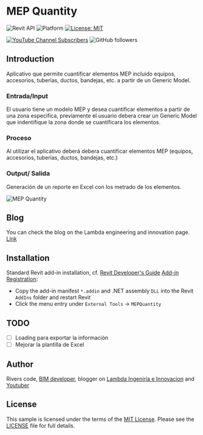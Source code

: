 # MEP Quantity
![Revit API](https://img.shields.io/badge/Revit%20API%202022-blue.svg)
![Platform](https://img.shields.io/badge/platform-Windows-lightgray.svg)
[![License: MIT](https://img.shields.io/badge/License-MIT-yellow.svg)](https://opensource.org/licenses/MIT)

[![YouTube Channel Subscribers](https://img.shields.io/youtube/channel/subscribers/UCB1cArVscPlRRBS7Sa-3Gqw?label=River%20Code&style=social)](https://youtube.com/riverscode?sub_confirmation=1)
![GitHub followers](https://img.shields.io/github/stars/riverscode?style=social)

## Introduction

Aplicativo que permite cuantificar elementos MEP incluido equipos, accesorios, tuberías, ductos, bandejas, etc. a partir de un Generic Model.

### Entrada/Input
El usuario tiene un modelo MEP y desea cuantificar elementos a partir de una zona especifica, previamente el usuario debera crear un Generic Model que indentifique la zona donde se cuantificara los elementos.

### Proceso
Al utilizar el aplicativo deberá debera cuantificar elementos MEP (equipos, accesorios, tuberías, ductos, bandejas, etc.) 

### Output/ Salida
Generación de un reporte en Excel con los metrado de los elementos.

![MEP Quantity](https://user-images.githubusercontent.com/92652351/207517371-6baf6e67-82fe-48dc-88b8-b51c711f1662.png)

## Blog

You can check the blog on the Lambda engineering and innovation page. [Link](https://lambda.com.pe/blog/cuantificar-por-modelo-generico)

## Installation

Standard Revit add-in installation, cf.
[Revit Developer's Guide](https://help.autodesk.com/view/RVT/2022/ENU/?guid=Revit_API_Revit_API_Developers_Guide_html)
[Add-in Registration](https://help.autodesk.com/view/RVT/2022/ENU/?guid=Revit_API_Revit_API_Developers_Guide_Introduction_Add_In_Integration_Add_in_Registration_html):

- Copy the add-in manifest `*.addin` and .NET assembly `DLL` into the Revit `AddIns` folder and restart Revit
- Click the menu entry under `External Tools` &rarr; `MEPQuantity`

## TODO
- [ ] Loading para exportar la información
- [ ] Mejorar la plantilla de Excel

## Author

Rivers code, [BIM developer](https://riverscode.vercel.app/), blogger on [Lambda Ingeniría e Innovacion](https://lambda.com.pe/blog) and [Youtuber](https://www.youtube.com/c/RiversCode)

## License

This sample is licensed under the terms of the [MIT License](http://opensource.org/licenses/MIT).
Please see the [LICENSE](LICENSE) file for full details.
